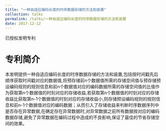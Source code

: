 ```yaml
---
title: "一种自适应编码长度的时序数据存储的方法和装置"
collection: talks
permalink: /talks/一种自适应编码长度的时序数据存储的方法和装置
date: 2017-12-12
---
```


已授权发明专利

专利简介
======
本发明提供一种自适应编码长度的时序数据存储的方法和装置,包括按时间戳先后顺序获取时间戳对应的数据值,将预存储前n个数据值所需的存储空间值与预存储预设编码规则的规则信息和前n个数据值对应的编码数据所需的存储空间值的比值作为获取第n个数据值的时刻对应的存储收益,若获取第n个数据值的时刻对应的存储收益比获取第n-1个数据值的时刻对应的存储收益小,则存储预设编码规则的规则信息和前n-1个数据值对应的编码数据；从而引入了存储收益来判断时序数据序列中是否存在异常数据,在确定存在异常数据时,对异常数据之前所有数据按对应的编码数据存储,避免了异常数据在编码过程中造成的不良影响,保证了最佳的节省存储空间的效果。
